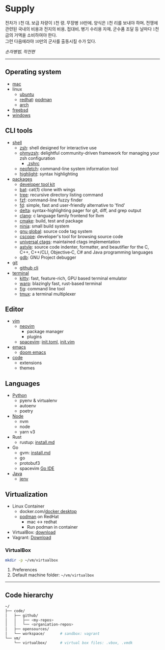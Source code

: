 # Supply

<div style="margin: auto; font-family: serif;">
    <p>전차가 1천 대, 보급 차량이 1천 량, 무장병 10만에, 양식은 1천 리를 보내야 하며, 전쟁에 관련된 국내의 비용과 전지의 비용, 접대비, 병기 수리용 자재, 군수품 조달 등 날마다 1천 금의 거액을 소비하여야 한다.<br>그런 다음에라야 10만의 군사를 출동시킬 수가 있다.</p>
  <footer align="left"><i>손자병법, 작전편</i></footer>
</div>

---

## Operating system

- [mac](mac.md)
- linux
  - [ubuntu](ubuntu.md)
  - [redhat](redhat.md): [podman](docs/podman.md)
  - [arch](arch.md)
- [freebsd](freebsd.md)
- [windows](windows.md)

## CLI tools

- [shell](tools.md#shell)
  - [zsh](tools.md#zsh): shell designed for interactive use
  - [ohmyzsh](tools.md#ohmyzsh): delightful community-driven framework for managing your zsh configuration
    - [.zshrc](config/zshrc.sh)
  - [neofetch](tools.md#noefetch): command-line system information tool
  - [highlight](tools.md#highlight): syntax highlighting
- [packages](tools.md#packages)
  - [developer tool kit](tools.md#developer-tool-kit)
  - [bat](tools.md#bat): cat(1) clone with wings
  - [tree](tools.md#tree): recursive directory listing command
  - [fzf](tools.md#fzf): command-line fuzzy finder
  - [fd](tools.md#fd): simple, fast and user-friendly alternative to 'find'
  - [delta](tools.md#delta): syntax-highlighting pager for git, diff, and grep output
  - [clang](tools.md#clang): c language family frontend for llvm 
  - [cmake](tools.md#cmake): build, test and package
  - [ninja](tools.md#ninja): small build system
  - [gnu global](tools.md#gnu-global): source code tag system
  - [cscope](tools.md#cscope): developer's tool for browsing source code
  - [universal ctags](tools.md#universal-ctags): maintained ctags implementation
  - [astyle](tools.md#astyle): source code indenter, formatter, and beautifier for the C, C++, C++/CLI, Objective‑C, C# and Java programming languages
  - [gdb](tools.md#gdb): GNU Project debugger
- [git](tools.md#git)
  - [github cli](tools.md#github-cli)
- [terminal](tools.md#terminal)
  - [kitty](tools.md#kitty): fast, feature-rich, GPU based terminal emulator
  - [warp](tools.md#warp): blazingly fast, rust-based terminal
  - [fig](tools.md#fig): command line tool
  - [tmux](tools.md#tmux): a terminal multiplexer

## Editor

- [vim](vim/README.md)
  - [neovim](vim/neovim.md)
    - package manager
    - plugins
  - [spacevim](vim/spacevim.md): [init.toml](config/vim/init.toml), [init.vim](config/vim/init.vim)
- [emacs](emacs/README.md)
  - [doom emacs](emacs/doomemacs.md)
- [code](code.md)
  - extensions
  - themes

## Languages

- [Python](languages/python.md)
  - pyenv & virtualenv
  - autoenv
  - poetry
- [Node](languages/node.md)
  - nvm
  - node
  - yarn v3
- Rust
  - rustup: [install.md](https://github.com/rurumimic/rust#install-by-rustup)
- Go
  - gvm: [install.md](https://github.com/rurumimic/golang/blob/main/install.md)
  - go
  - protobuf3
  - spacevim [Go IDE](https://spacevim.org/use-vim-as-a-go-ide/)
- [Java](languages/java.md)
  - [jenv](https://github.com/jenv/jenv)

## Virtualization

- Linux Container
  - docker.com/[docker desktop](https://www.docker.com/products/docker-desktop/)
  - [podman](redhat.md#podman) on RedHat
    - mac ↔ redhat
    - Run podman in container
- VirtualBox: [download](https://www.virtualbox.org/wiki/Downloads)
- Vagrant: [Download](https://www.vagrantup.com/downloads)

### VirtualBox

```bash
mkdir -p ~/vm/virtualbox
```

1. Preferences
2. Default machine folder: `~/vm/virtualbox`

---

## Code hierarchy

```bash
~/
├── code/
│   ├── github/
│   │   ├── <my-repos>
│   │   └── <organiation-repos>
│   ├── opensources/
│   └── workspace/       # sandbox: vagrant
└── vm/
    └── virtualbox/      # virtual box files: .vbox, .vmdk
```
